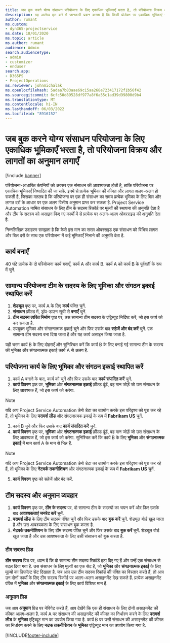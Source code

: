 ```yaml
---
title: जब बुक करने योग्य संसाधन परियोजना के लिए एकाधिक भूमिकाएँ भरता है, तो परियोजना विक्रय और लागतों का अनुमान लगाएँ
description: यह आलेख इस बारे में जानकारी प्रदान करता है कि किसी प्रोजेक्ट पर एकाधिक भूमिकाएं भरने वाले संसाधन के लिए मूल्य निर्धारण और लागत का समर्थन करने के लिए मूल्य निर्धारण आयामों का उपयोग कैसे किया जा सकता है।
author: rumant
ms.custom:
- dyn365-projectservice
ms.date: 10/01/2020
ms.topic: article
ms.author: rumant
audience: Admin
search.audienceType:
- admin
- customizer
- enduser
search.app:
- D365PS
- ProjectOperations
ms.reviewer: johnmichalak
ms.openlocfilehash: 5adaa7b83aae69c15aa268e723417172f1b56f42
ms.sourcegitcommit: 6cfc50d89528df977a8f6a55c1ad39d99800d9b4
ms.translationtype: MT
ms.contentlocale: hi-IN
ms.lasthandoff: 06/03/2022
ms.locfileid: "8916152"
---
```

# <a name="estimate-project-sales-and-costs-when-a-bookable-resource-fills-multiple-roles-for-a-project"></a>जब बुक करने योग्य संसाधन परियोजना के लिए एकाधिक भूमिकाएँ भरता है, तो परियोजना विक्रय और लागतों का अनुमान लगाएँ 

[!include [banner](../includes/psa-now-project-operations.md)]

परियोजना-आधारित कंपनियों को अक्सर एक संसाधन की आवश्यकता होती है, ताकि परियोजना पर एकाधिक भूमिकाएँ निष्पादित की जा सकें. इनमें से प्रत्येक भूमिका की कीमत और लागत अलग-अलग हो सकती है, जिसका मतलब है कि परियोजना पर एक ही संसाधन का समय प्रत्येक भूमिका के लिए बिल और लागत दरों के आधार पर एक अलग वित्तीय अनुमान प्राप्त कर सकता है. Project Service Automation नामित संसाधन के लिए टीम के सदस्य रिकॉर्ड पर मूल्यों की स्थापना की अनुमति देता है और टीम के सदस्य को असाइन किए गए कार्यों में से प्रत्येक पर अलग-अलग ओवरराइड की अनुमति देता है.

निम्नलिखित उदाहरण समझता है कि कैसे इस मान का सरल ओवरराइड एक संसाधन को विभिन्न लागत और बिल दरों के साथ एक परियोजना में कई भूमिकाएँ निभाने की अनुमति देता है.

## <a name="create-tasks"></a>कार्य बनाएँ
40 घंटे प्रत्येक के दो परियोजना कार्य बनाएँ, कार्य A और कार्य B. कार्य A को कार्य B के पूर्ववर्ती के रूप में चुनें.

## <a name="set-up-role-and-organization-unit-for-a-generic-project-team-member"></a>सामान्य परियोजना टीम के सदस्य के लिए भूमिका और संगठन इकाई स्थापित करें

1. **शेड्यूल** पृष्ठ पर, कार्य A के लिए **कार्य** पंक्ति चुनें. 
2. **संसाधन** फ़ील्ड में, ड्रॉप-डाउन सूची से **बनाएँ** चुनें.
3. **टीम सदस्य त्वरित निर्माण** पृष्ठ पर, उस सामान्य टीम सदस्य के एट्रिब्यूट निर्दिष्ट करें, जो इस कार्य को कर सकता है.
4. उपयुक्त भूमिका और संगठनात्मक इकाई चुने और फिर उसके बाद **सहेजें और बंद करें** चुनें. एक सामान्य टीम सदस्य बना दिया जाता है और यह कार्य असाइन किया जाता है. 

यही चरण कार्य B के लिए दोहराएँ और सुनिश्चित करें कि कार्य B के लिए बनाई गई सामान्य टीम के सदस्य की भूमिका और संगठनात्मक इकाई कार्य A से अलग है. 

## <a name="set-up-role-and-organization-unit-for-a-project-task"></a>परियोजना कार्य के लिए भूमिका और संगठन इकाई स्थापित करें

1. कार्य A बनाने के बाद, कार्य को चुनें और फिर उसके बाद **कार्य संपादित करें** चुनें.
2. **कार्य विवरण** पृष्ठ पर, **भूमिका** और **संगठनात्मक इकाई** फ़ील्ड ढूंढें, वह मान जोड़ें जो उस संसाधन के लिए आवश्यक हैं, जो इस कार्य को करेगा. 

  > [!NOTE]
  > यदि आप Project Service Automation डेमो डेटा का उपयोग करके इस परिदृश्य को पूरा कर रहे हैं, तो भूमिका के लिए **परामर्श लीड** और संगठनात्मक इकाई के रूप में **Fabrikam US** चुनें.

3. कार्य B चुने और फिर उसके बाद **कार्य संपादित करें** चुनें.
4. **कार्य विवरण** पृष्ठ पर, **भूमिका** और **संगठनात्मक इकाई** फ़ील्ड ढूंढें, वह मान जोड़ें जो उस संसाधन के लिए आवश्यक हैं, जो इस कार्य को करेगा. सुनिश्चित करें कि कार्य B के लिए **भूमिका** और **संगठनात्मक इकाई** में मान कार्य A के मान से भिन्न हैं. 

  > [!NOTE]
  > यदि आप Project Service Automation डेमो डेटा का उपयोग करके इस परिदृश्य को पूरा कर रहे हैं, तो भूमिका के लिए **नेटवर्क तकनीशियन** और संगठनात्मक इकाई के रूप में **Fabrikam US** चुनें.

5. **कार्य विवरण** पृष्ठ को सहेजें और बंद करें. 

## <a name="team-member-and-estimates-behavior"></a>टीम सदस्य और अनुमान व्यवहार 

1. **कार्य विवरण** पृष्ठ पर, **टीम के सदस्य** पर, दो सामान्य टीम के सदस्यों का चयन करें और फिर उसके बाद **आवश्यकताएं जनरेट करें** चुनें. 
2. **परामर्श लीड** के लिए टीम सदस्य पंक्ति चुनें और फिर उसके बाद **बुक करें** चुनें. शेड्यूल बोर्ड खुल जाता है और उस आवश्यकता के लिए संसाधन बुक करता है.
3. **नेटवर्क तकनीशियन** के लिए टीम सदस्य पंक्ति चुनें और फिर उसके बाद **बुक करें** चुनें. शेड्यूल बोर्ड खुल जाता है और उस आवश्यकता के लिए उसी संसाधन को बुक करता है.

### <a name="team-member-grid"></a>टीम सदस्य ग्रिड 
**टीम सदस्य** ग्रिड पर, ध्यान दें कि दो सामान्य टीम सदस्य रिकॉर्ड हटा दिए गए हैं और उन्हें एक संसाधन से बदल दिया गया है. उस संसाधन के लिए मूल्यों का एक सेट है, जो **भूमिका** और **संगठनात्मक इकाई** के लिए मूल्यों का डिफ़ॉल्ट सेट दिखाता है.
जब आप उस टीम सदस्य रिकॉर्ड की पंक्ति का विस्तार करते हैं, तो आप उन दोनों कार्यों के लिए टीम सदस्य रिकॉर्ड पर अलग-अलग असाइनमेंट देख सकते हैं. प्रत्येक असाइनमेंट पंक्ति में **भूमिका** और **संगठनात्मक इकाई** के लिए कार्य विशिष्ट मान हैं. 

### <a name="estimates-grid"></a>अनुमान ग्रिड 
जब आप **अनुमान** ग्रिड पर नेविगेट करते हैं, आप देखेंगे कि एक ही संसाधन के लिए दोनों असाइनमेंट की कीमत अलग-अलग है.
कार्य A पर संसाधन की असाइनमेंट की कीमत का निर्धारण करने के लिए **परामर्श लीड** के **भूमिका** एट्रिब्यूट मान का उपयोग किया गया है. कार्य B पर उसी संसाधन की असाइनमेंट की कीमत का निर्धारण करने के लिए **नत्व्र्क तकनीशियन** के **भूमिका** एट्रिब्यूट मान का उपयोग किया गया है.



[!INCLUDE[footer-include](../includes/footer-banner.md)]
